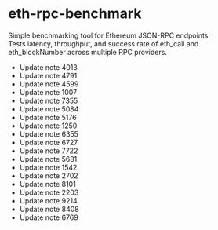 # eth-rpc-benchmark

Simple benchmarking tool for Ethereum JSON-RPC endpoints.  
Tests latency, throughput, and success rate of eth_call and eth_blockNumber across multiple RPC providers.
- Update note 4013
- Update note 4791
- Update note 4599
- Update note 1007
- Update note 7355
- Update note 5084
- Update note 5176
- Update note 1250
- Update note 6355
- Update note 6727
- Update note 7722
- Update note 5681
- Update note 1542
- Update note 2702
- Update note 8101
- Update note 2203
- Update note 9214
- Update note 8408
- Update note 6769
